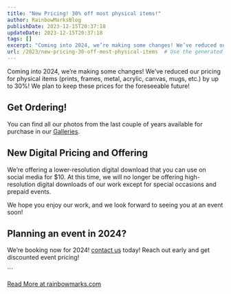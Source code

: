 ```yaml
---
title: "New Pricing! 30% off most physical items!"
author: RainbowMarksBlog
publishDate: 2023-12-15T20:37:18
updateDate: 2023-12-15T20:37:18
tags: []
excerpt: "Coming into 2024, we’re making some changes! We’ve reduced our pricing for physical items (prints, frames, metal, acrylic, canvas, mugs, etc.) by up to 30%! We plan to keep these prices for the foreseeable future!  Get Ordering! You can find all our photos from the last couple of years available for purchase in our Galleries.  New Digital Pricing and Offering We’re offering a lower-resolution digital download that you can use on social media for $10. At this time, we will no longer be offering high-resolution digital downloads of our work except for special occasions and prepaid events.  We hope you enjoy our work, and we look forward to seeing you at an event soon!  Planning an event in 2024? We’re booking now for 2024! Contact us today! Reach out early and get discounted event pricing!  ```"
url: /2023/new-pricing-30-off-most-physical-items  # Use the generated URL with year
---
```

<p>Coming into 2024, we’re making some changes! We’ve reduced our pricing for physical items (prints, frames, metal, acrylic, canvas, mugs, etc.) by up to 30%! We plan to keep these prices for the foreseeable future!</p>  <h2 id="get-ordering">Get Ordering!</h2> <p>You can find all our photos from the last couple of years available for purchase in our <a href="https://photos.rainbowmarks.com/">Galleries</a>.</p>  <h2 id="new-digital-pricing-and-offering">New Digital Pricing and Offering</h2> <p>We’re offering a lower-resolution digital download that you can use on social media for $10. At this time, we will no longer be offering high-resolution digital downloads of our work except for special occasions and prepaid events.</p>  <p>We hope you enjoy our work, and we look forward to seeing you at an event soon!</p>  <h2 id="planning-an-event-in-2024">Planning an event in 2024?</h2> <p>We’re booking now for 2024! <a href="https://www.chrishammond.com/contact">contact us</a> today! Reach out early and get discounted event pricing!</p>  <p>```</p> <a href="https://rainbowmarks.com/Events/2023/12/HolidayPrices">Read More at rainbowmarks.com</a>
